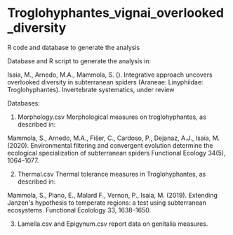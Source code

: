 # Troglohyphantes_vignai_overlooked_diversity
R code and database to generate the analysis

Database and R script to generate the analysis in:

Isaia, M., Arnedo, M.A., Mammola, S. (). Integrative approach uncovers overlooked diversity in subterranean spiders (Araneae: Linyphiidae: Troglohyphantes). Invertebrate systematics, under review

Databases:
1) Morphology.csv Morphological measures on troglohyphantes, as described in:

Mammola, S., Arnedo, M.A., Fišer, C., Cardoso, P., Dejanaz, A.J., Isaia, M. (2020). Environmental filtering and convergent evolution determine the ecological specialization of subterranean spiders Functional Ecology 34(5), 1064–1077.

2) Thermal.csv Thermal tolerance measures in Troglohyphantes, as described in:

Mammola, S., Piano, E., Malard F., Vernon, P., Isaia, M. (2019). Extending Janzen's hypothesis to temperate regions: a test using subterranean ecosystems. Functional Ecolology 33, 1638–1650.

3) Lamella.csv and Epigynum.csv report data on genitalia measures.
